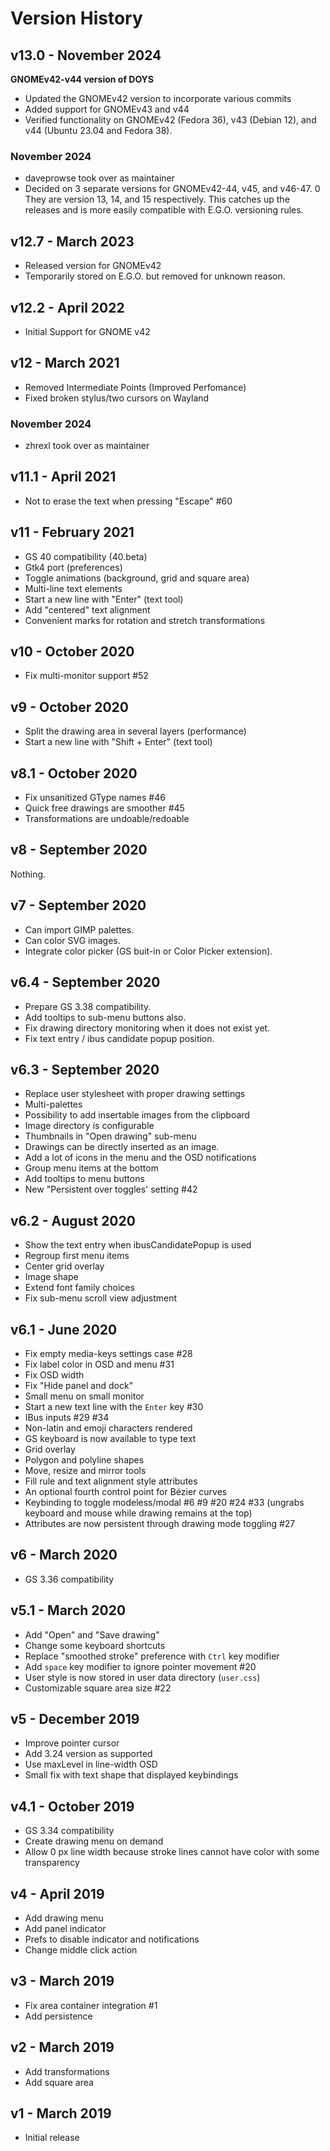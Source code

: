 # Version History

## v13.0 - November 2024

**GNOMEv42-v44 version of DOYS**

- Updated the GNOMEv42 version to incorporate various commits
- Added support for GNOMEv43 and v44
- Verified functionality on GNOMEv42 (Fedora 36), v43 (Debian 12), and v44 (Ubuntu 23.04 and Fedora 38).

### November 2024

- daveprowse took over as maintainer
- Decided on 3 separate versions for GNOMEv42-44, v45, and v46-47.
0 They are version 13, 14, and 15 respectively. This catches up the releases and is more easily compatible with E.G.O. versioning rules.

## v12.7 - March 2023

- Released version for GNOMEv42
- Temporarily stored on E.G.O. but removed for unknown reason.

## v12.2 - April 2022

- Initial Support for GNOME v42

## v12 - March 2021

- Removed Intermediate Points (Improved Perfomance)
- Fixed broken stylus/two cursors on Wayland 

### November 2024

- zhrexl took over as maintainer

## v11.1 - April 2021

- Not to erase the text when pressing "Escape" #60

## v11 - February 2021

- GS 40 compatibility (40.beta)
- Gtk4 port (preferences)
- Toggle animations (background, grid and square area)
- Multi-line text elements
- Start a new line with "Enter" (text tool)
- Add "centered" text alignment
- Convenient marks for rotation and stretch transformations

## v10 - October 2020

- Fix multi-monitor support #52

## v9 - October 2020

- Split the drawing area in several layers (performance)
- Start a new line with "Shift + Enter" (text tool)

## v8.1 - October 2020

- Fix unsanitized GType names #46
- Quick free drawings are smoother #45
- Transformations are undoable/redoable

## v8 - September 2020

Nothing.

## v7 - September 2020

- Can import GIMP palettes.
- Can color SVG images.
- Integrate color picker (GS buit-in or Color Picker extension).

## v6.4 - September 2020

- Prepare GS 3.38 compatibility.
- Add tooltips to sub-menu buttons also.
- Fix drawing directory monitoring when it does not exist yet.
- Fix text entry / ibus candidate popup position.

## v6.3 - September 2020

- Replace user stylesheet with proper drawing settings
- Multi-palettes
- Possibility to add insertable images from the clipboard
- Image directory is configurable
- Thumbnails in "Open drawing" sub-menu
- Drawings can be directly inserted as an image.
- Add a lot of icons in the menu and the OSD notifications
- Group menu items at the bottom
- Add tooltips to menu buttons
- New "Persistent over toggles' setting #42

## v6.2 - August 2020

- Show the text entry when ibusCandidatePopup is used
- Regroup first menu items
- Center grid overlay
- Image shape
- Extend font family choices
- Fix sub-menu scroll view adjustment

## v6.1 - June 2020

- Fix empty media-keys settings case #28
- Fix label color in OSD and menu #31
- Fix OSD width
- Fix "Hide panel and dock"
- Small menu on small monitor
- Start a new text line with the `Enter` key #30
- IBus inputs #29 #34
- Non-latin and emoji characters rendered
- GS keyboard is now available to type text
- Grid overlay
- Polygon and polyline shapes
- Move, resize and mirror tools
- Fill rule and text alignment style attributes
- An optional fourth control point for Bézier curves
- Keybinding to toggle modeless/modal #6 #9 #20 #24 #33
  (ungrabs keyboard and mouse while drawing remains at the top)
- Attributes are now persistent through drawing mode toggling #27

## v6 - March 2020

- GS 3.36 compatibility

## v5.1 - March 2020

- Add "Open" and "Save drawing"
- Change some keyboard shortcuts
- Replace "smoothed stroke" preference with `Ctrl` key modifier
- Add `space` key modifier to ignore pointer movement #20
- User style is now stored in user data directory (`user.css`)
- Customizable square area size #22

## v5 - December 2019

- Improve pointer cursor
- Add 3.24 version as supported
- Use maxLevel in line-width OSD
- Small fix with text shape that displayed keybindings

## v4.1 - October 2019

- GS 3.34 compatibility
- Create drawing menu on demand
- Allow 0 px line width because stroke lines cannot have color with some transparency

## v4 - April 2019

- Add drawing menu
- Add panel indicator
- Prefs to disable indicator and notifications
- Change middle click action

## v3 - March 2019

- Fix area container integration #1
- Add persistence

## v2 - March 2019

- Add transformations
- Add square area

## v1 - March 2019

* Initial release
